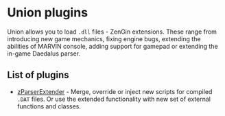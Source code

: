 # Union plugins

Union allows you to load `.dll` files - ZenGin extensions. These range from introducing new game mechanics, fixing engine bugs, extending the abilities of MARVIN console, adding support for gamepad or extending the in-game Daedalus parser.

## List of plugins

- [zParserExtender](../scripts/extenders/zParserExtender/index.md) - Merge, override or inject new scripts for compiled `.DAT` files. Or use the extended functionality with new set of external functions and classes.
